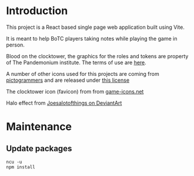 # Introduction

This project is a React based single page web application built using Vite.

It is meant to help BoTC players taking notes while playing the game in person.

Blood on the clocktower, the graphics for the roles and tokens are property of
The Pandemonium institute. The terms of use are [here](https://bloodontheclocktower.com/legal-terms-of-use).

A number of other icons used for this projects are coming from
[pictogrammers](https://pictogrammers.com/) and are released under [this license](https://pictogrammers.com/docs/general/license/)

The clocktower icon (favicon) from from [game-icons.net](https://game-icons.net/1x1/caro-asercion/clock-tower.html)

Halo effect from [Joesalotofthings on DeviantArt](https://www.deviantart.com/joesalotofthings/art/Frosty-Halo-01Stp2Misc01-Special-Effect-PNG-867818893)
# Maintenance

## Update packages

```
ncu -u
npm install
```